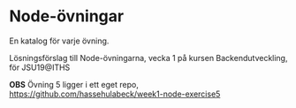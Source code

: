 # Node-övningar
En katalog för varje övning.

Lösningsförslag till Node-övningarna, vecka 1 på kursen Backendutveckling, för JSU19@ITHS

**OBS** Övning 5 ligger i ett eget repo, https://github.com/hassehulabeck/week1-node-exercise5
